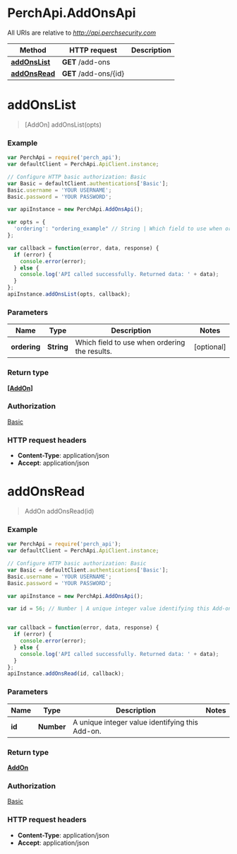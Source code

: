 # PerchApi.AddOnsApi

All URIs are relative to *http://api.perchsecurity.com*

Method | HTTP request | Description
------------- | ------------- | -------------
[**addOnsList**](AddOnsApi.md#addOnsList) | **GET** /add-ons | 
[**addOnsRead**](AddOnsApi.md#addOnsRead) | **GET** /add-ons/{id} | 


<a name="addOnsList"></a>
# **addOnsList**
> [AddOn] addOnsList(opts)





### Example
```javascript
var PerchApi = require('perch_api');
var defaultClient = PerchApi.ApiClient.instance;

// Configure HTTP basic authorization: Basic
var Basic = defaultClient.authentications['Basic'];
Basic.username = 'YOUR USERNAME';
Basic.password = 'YOUR PASSWORD';

var apiInstance = new PerchApi.AddOnsApi();

var opts = { 
  'ordering': "ordering_example" // String | Which field to use when ordering the results.
};

var callback = function(error, data, response) {
  if (error) {
    console.error(error);
  } else {
    console.log('API called successfully. Returned data: ' + data);
  }
};
apiInstance.addOnsList(opts, callback);
```

### Parameters

Name | Type | Description  | Notes
------------- | ------------- | ------------- | -------------
 **ordering** | **String**| Which field to use when ordering the results. | [optional] 

### Return type

[**[AddOn]**](AddOn.md)

### Authorization

[Basic](../README.md#Basic)

### HTTP request headers

 - **Content-Type**: application/json
 - **Accept**: application/json

<a name="addOnsRead"></a>
# **addOnsRead**
> AddOn addOnsRead(id)





### Example
```javascript
var PerchApi = require('perch_api');
var defaultClient = PerchApi.ApiClient.instance;

// Configure HTTP basic authorization: Basic
var Basic = defaultClient.authentications['Basic'];
Basic.username = 'YOUR USERNAME';
Basic.password = 'YOUR PASSWORD';

var apiInstance = new PerchApi.AddOnsApi();

var id = 56; // Number | A unique integer value identifying this Add-on.


var callback = function(error, data, response) {
  if (error) {
    console.error(error);
  } else {
    console.log('API called successfully. Returned data: ' + data);
  }
};
apiInstance.addOnsRead(id, callback);
```

### Parameters

Name | Type | Description  | Notes
------------- | ------------- | ------------- | -------------
 **id** | **Number**| A unique integer value identifying this Add-on. | 

### Return type

[**AddOn**](AddOn.md)

### Authorization

[Basic](../README.md#Basic)

### HTTP request headers

 - **Content-Type**: application/json
 - **Accept**: application/json

